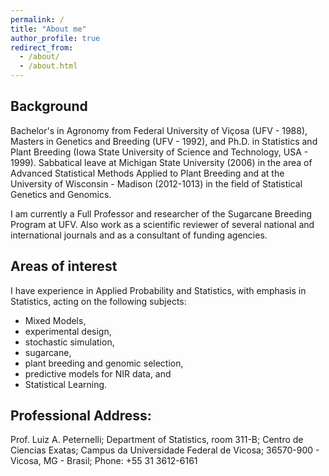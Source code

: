 ```yaml
---
permalink: /
title: "About me"
author_profile: true
redirect_from: 
  - /about/
  - /about.html
---
```



## Background
Bachelor's in Agronomy from Federal University of Viçosa (UFV - 1988), Masters in Genetics and Breeding (UFV - 1992), and Ph.D. in Statistics and Plant Breeding (Iowa State University of Science and Technology, USA - 1999). Sabbatical leave at Michigan State University (2006) in the area of Advanced Statistical Methods Applied to Plant Breeding and at the University of Wisconsin - Madison (2012-1013) in the field of Statistical Genetics and Genomics. 

I am currently a Full Professor and researcher of the Sugarcane Breeding Program at UFV. Also work as a scientific reviewer of several national and international journals and as a consultant of funding agencies. 

## Areas of interest
I have experience in Applied Probability and Statistics, with emphasis in Statistics, acting on the following subjects: 
* Mixed Models, 
* experimental design, 
* stochastic simulation, 
* sugarcane, 
* plant breeding and genomic selection, 
* predictive models for NIR data, and 
* Statistical Learning.

## Professional Address:
Prof. Luiz A. Peternelli;
Department of Statistics, room 311-B;
Centro de Ciencias Exatas;
Campus da Universidade Federal de Vicosa;
36570-900 - Vicosa, MG - Brasil;
Phone: +55 31 3612-6161 
